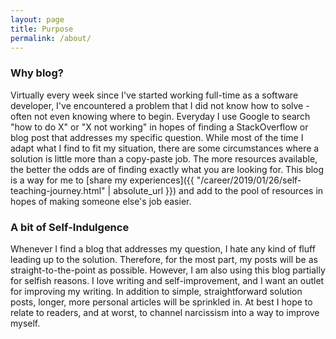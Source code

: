 ```yaml
---
layout: page
title: Purpose
permalink: /about/
---
```


### Why blog?

Virtually every week since I've started working full-time as a software developer, I've encountered a problem that I did not know how to solve - often not even knowing where to begin. Everyday I use Google to search "how to do X" or "X not working" in hopes of finding a StackOverflow or blog post that addresses my specific question. While most of the time I adapt what I find to fit my situation, there are some circumstances where a solution is little more than a copy-paste job. The more resources available, the better the odds are of finding exactly what you are looking for. This blog is a way for me to [share my experiences]({{ "/career/2019/01/26/self-teaching-journey.html" | absolute_url }}) and add to the pool of resources in hopes of making someone else's job easier. 

### A bit of Self-Indulgence

Whenever I find a blog that addresses my question, I hate any kind of fluff leading up to the solution. Therefore, for the most part, my posts will be as straight-to-the-point as possible. However, I am also using this blog partially for selfish reasons. I love writing and self-improvement, and I want an outlet for improving my writing. In addition to simple, straightforward solution posts, longer, more personal articles will be sprinkled in. At best I hope to relate to readers, and at worst, to channel narcissism into a way to improve myself.